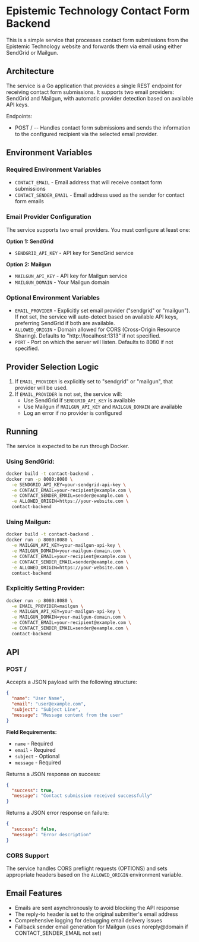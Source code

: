 # Epistemic Technology Contact Form Backend

This is a simple service that processes contact form submissions from the Epistemic Technology website and forwards them via email using either SendGrid or Mailgun.

## Architecture

The service is a Go application that provides a single REST endpoint for receiving contact form submissions. It supports two email providers: SendGrid and Mailgun, with automatic provider detection based on available API keys.

Endpoints:

- POST / -- Handles contact form submissions and sends the information to the configured recipient via the selected email provider.

## Environment Variables

### Required Environment Variables

- `CONTACT_EMAIL` - Email address that will receive contact form submissions
- `CONTACT_SENDER_EMAIL` - Email address used as the sender for contact form emails

### Email Provider Configuration

The service supports two email providers. You must configure at least one:

**Option 1: SendGrid**
- `SENDGRID_API_KEY` - API key for SendGrid service

**Option 2: Mailgun**
- `MAILGUN_API_KEY` - API key for Mailgun service
- `MAILGUN_DOMAIN` - Your Mailgun domain

### Optional Environment Variables

- `EMAIL_PROVIDER` - Explicitly set email provider ("sendgrid" or "mailgun"). If not set, the service will auto-detect based on available API keys, preferring SendGrid if both are available.
- `ALLOWED_ORIGIN` - Domain allowed for CORS (Cross-Origin Resource Sharing). Defaults to "http://localhost:1313" if not specified.
- `PORT` - Port on which the server will listen. Defaults to 8080 if not specified.

## Provider Selection Logic

1. If `EMAIL_PROVIDER` is explicitly set to "sendgrid" or "mailgun", that provider will be used.
2. If `EMAIL_PROVIDER` is not set, the service will:
   - Use SendGrid if `SENDGRID_API_KEY` is available
   - Use Mailgun if `MAILGUN_API_KEY` and `MAILGUN_DOMAIN` are available
   - Log an error if no provider is configured

## Running

The service is expected to be run through Docker.

### Using SendGrid:

```bash
docker build -t contact-backend .
docker run -p 8080:8080 \
  -e SENDGRID_API_KEY=your-sendgrid-api-key \
  -e CONTACT_EMAIL=your-recipient@example.com \
  -e CONTACT_SENDER_EMAIL=sender@example.com \
  -e ALLOWED_ORIGIN=https://your-website.com \
  contact-backend
```

### Using Mailgun:

```bash
docker build -t contact-backend .
docker run -p 8080:8080 \
  -e MAILGUN_API_KEY=your-mailgun-api-key \
  -e MAILGUN_DOMAIN=your-mailgun-domain.com \
  -e CONTACT_EMAIL=your-recipient@example.com \
  -e CONTACT_SENDER_EMAIL=sender@example.com \
  -e ALLOWED_ORIGIN=https://your-website.com \
  contact-backend
```

### Explicitly Setting Provider:

```bash
docker run -p 8080:8080 \
  -e EMAIL_PROVIDER=mailgun \
  -e MAILGUN_API_KEY=your-mailgun-api-key \
  -e MAILGUN_DOMAIN=your-mailgun-domain.com \
  -e CONTACT_EMAIL=your-recipient@example.com \
  -e CONTACT_SENDER_EMAIL=sender@example.com \
  contact-backend
```

## API

### POST /

Accepts a JSON payload with the following structure:

```json
{
  "name": "User Name",
  "email": "user@example.com",
  "subject": "Subject Line",
  "message": "Message content from the user"
}
```

**Field Requirements:**
- `name` - Required
- `email` - Required  
- `subject` - Optional
- `message` - Required

Returns a JSON response on success:

```json
{
  "success": true,
  "message": "Contact submission received successfully"
}
```

Returns a JSON error response on failure:

```json
{
  "success": false,
  "message": "Error description"
}
```

### CORS Support

The service handles CORS preflight requests (OPTIONS) and sets appropriate headers based on the `ALLOWED_ORIGIN` environment variable.

## Email Features

- Emails are sent asynchronously to avoid blocking the API response
- The reply-to header is set to the original submitter's email address
- Comprehensive logging for debugging email delivery issues
- Fallback sender email generation for Mailgun (uses noreply@domain if CONTACT_SENDER_EMAIL not set)